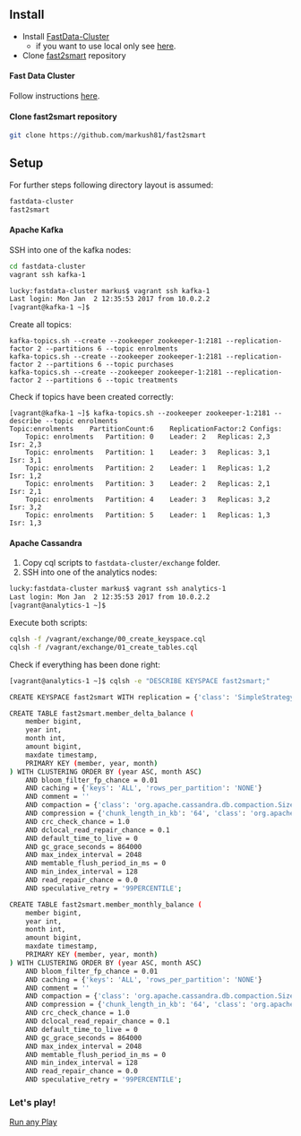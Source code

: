 ## Install 

- Install [FastData-Cluster](https://github.com/markush81/fastdata-cluster/tree/spark-cluster)
  - if you want to use local only see [here](https://github.com/markush81/fast2smart/tree/run-local).
- Clone [fast2smart](https://github.com/markush81/fast2smart) repository

#### Fast Data Cluster

Follow instructions [here](https://github.com/markush81/fastdata-cluster/blob/master/README.md).

#### Clone fast2smart repository

```bash
git clone https://github.com/markush81/fast2smart
```

## Setup

For further steps following directory layout is assumed:

```bash
fastdata-cluster
fast2smart
```

#### Apache Kafka

SSH into one of the kafka nodes:

```bash
cd fastdata-cluster
vagrant ssh kafka-1 

lucky:fastdata-cluster markus$ vagrant ssh kafka-1
Last login: Mon Jan  2 12:35:53 2017 from 10.0.2.2
[vagrant@kafka-1 ~]$
```

Create all topics:

```
kafka-topics.sh --create --zookeeper zookeeper-1:2181 --replication-factor 2 --partitions 6 --topic enrolments
kafka-topics.sh --create --zookeeper zookeeper-1:2181 --replication-factor 2 --partitions 6 --topic purchases 
kafka-topics.sh --create --zookeeper zookeeper-1:2181 --replication-factor 2 --partitions 6 --topic treatments  
```

Check if topics have been created correctly:

```
[vagrant@kafka-1 ~]$ kafka-topics.sh --zookeeper zookeeper-1:2181 --describe --topic enrolments
Topic:enrolments	PartitionCount:6	ReplicationFactor:2	Configs:
	Topic: enrolments	Partition: 0	Leader: 2	Replicas: 2,3	Isr: 2,3
	Topic: enrolments	Partition: 1	Leader: 3	Replicas: 3,1	Isr: 3,1
	Topic: enrolments	Partition: 2	Leader: 1	Replicas: 1,2	Isr: 1,2
	Topic: enrolments	Partition: 3	Leader: 2	Replicas: 2,1	Isr: 2,1
	Topic: enrolments	Partition: 4	Leader: 3	Replicas: 3,2	Isr: 3,2
	Topic: enrolments	Partition: 5	Leader: 1	Replicas: 1,3	Isr: 1,3
```

#### Apache Cassandra

1. Copy cql scripts to `fastdata-cluster/exchange` folder.
2. SSH into one of the analytics nodes:

```bash
lucky:fastdata-cluster markus$ vagrant ssh analytics-1
Last login: Mon Jan  2 12:35:53 2017 from 10.0.2.2
[vagrant@analytics-1 ~]$ 
```

Execute both scripts:

```bash
cqlsh -f /vagrant/exchange/00_create_keyspace.cql
cqlsh -f /vagrant/exchange/01_create_tables.cql 

```

Check if everything has been done right:

```bash
[vagrant@analytics-1 ~]$ cqlsh -e "DESCRIBE KEYSPACE fast2smart;"

CREATE KEYSPACE fast2smart WITH replication = {'class': 'SimpleStrategy', 'replication_factor': '1'}  AND durable_writes = true;

CREATE TABLE fast2smart.member_delta_balance (
    member bigint,
    year int,
    month int,
    amount bigint,
    maxdate timestamp,
    PRIMARY KEY (member, year, month)
) WITH CLUSTERING ORDER BY (year ASC, month ASC)
    AND bloom_filter_fp_chance = 0.01
    AND caching = {'keys': 'ALL', 'rows_per_partition': 'NONE'}
    AND comment = ''
    AND compaction = {'class': 'org.apache.cassandra.db.compaction.SizeTieredCompactionStrategy', 'max_threshold': '32', 'min_threshold': '4'}
    AND compression = {'chunk_length_in_kb': '64', 'class': 'org.apache.cassandra.io.compress.LZ4Compressor'}
    AND crc_check_chance = 1.0
    AND dclocal_read_repair_chance = 0.1
    AND default_time_to_live = 0
    AND gc_grace_seconds = 864000
    AND max_index_interval = 2048
    AND memtable_flush_period_in_ms = 0
    AND min_index_interval = 128
    AND read_repair_chance = 0.0
    AND speculative_retry = '99PERCENTILE';

CREATE TABLE fast2smart.member_monthly_balance (
    member bigint,
    year int,
    month int,
    amount bigint,
    maxdate timestamp,
    PRIMARY KEY (member, year, month)
) WITH CLUSTERING ORDER BY (year ASC, month ASC)
    AND bloom_filter_fp_chance = 0.01
    AND caching = {'keys': 'ALL', 'rows_per_partition': 'NONE'}
    AND comment = ''
    AND compaction = {'class': 'org.apache.cassandra.db.compaction.SizeTieredCompactionStrategy', 'max_threshold': '32', 'min_threshold': '4'}
    AND compression = {'chunk_length_in_kb': '64', 'class': 'org.apache.cassandra.io.compress.LZ4Compressor'}
    AND crc_check_chance = 1.0
    AND dclocal_read_repair_chance = 0.1
    AND default_time_to_live = 0
    AND gc_grace_seconds = 864000
    AND max_index_interval = 2048
    AND memtable_flush_period_in_ms = 0
    AND min_index_interval = 128
    AND read_repair_chance = 0.0
    AND speculative_retry = '99PERCENTILE';
```

### Let's play!

[Run any Play](Run.md)